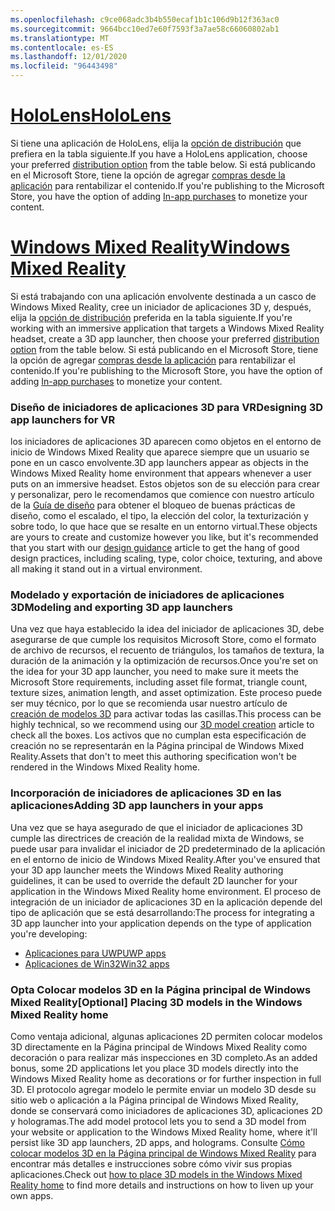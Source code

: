 ```yaml
---
ms.openlocfilehash: c9ce068adc3b4b550ecaf1b1c106d9b12f363ac0
ms.sourcegitcommit: 9664bcc10ed7e60f7593f3a7ae58c66060802ab1
ms.translationtype: MT
ms.contentlocale: es-ES
ms.lasthandoff: 12/01/2020
ms.locfileid: "96443498"
---
```

# <a name="hololens"></a>[<span data-ttu-id="4ab61-101">HoloLens</span><span class="sxs-lookup"><span data-stu-id="4ab61-101">HoloLens</span></span>](#tab/hololens)

<span data-ttu-id="4ab61-102">Si tiene una aplicación de HoloLens, elija la [opción de distribución](../distribute-overview.md#distribution-options) que prefiera en la tabla siguiente.</span><span class="sxs-lookup"><span data-stu-id="4ab61-102">If you have a HoloLens application, choose your preferred [distribution option](../distribute-overview.md#distribution-options) from the table below.</span></span> <span data-ttu-id="4ab61-103">Si está publicando en el Microsoft Store, tiene la opción de agregar [compras desde la aplicación](../in-app-purchases.md) para rentabilizar el contenido.</span><span class="sxs-lookup"><span data-stu-id="4ab61-103">If you're publishing to the Microsoft Store, you have the option of adding [In-app purchases](../in-app-purchases.md) to monetize your content.</span></span>

# <a name="windows-mixed-reality"></a>[<span data-ttu-id="4ab61-104">Windows Mixed Reality</span><span class="sxs-lookup"><span data-stu-id="4ab61-104">Windows Mixed Reality</span></span>](#tab/wmr)

<span data-ttu-id="4ab61-105">Si está trabajando con una aplicación envolvente destinada a un casco de Windows Mixed Reality, cree un iniciador de aplicaciones 3D y, después, elija la [opción de distribución](../distribute-overview.md#distribution-options) preferida en la tabla siguiente.</span><span class="sxs-lookup"><span data-stu-id="4ab61-105">If you're working with an immersive application that targets a Windows Mixed Reality headset, create a 3D app launcher, then choose your preferred [distribution option](../distribute-overview.md#distribution-options) from the table below.</span></span> <span data-ttu-id="4ab61-106">Si está publicando en el Microsoft Store, tiene la opción de agregar [compras desde la aplicación](../in-app-purchases.md) para rentabilizar el contenido.</span><span class="sxs-lookup"><span data-stu-id="4ab61-106">If you're publishing to the Microsoft Store, you have the option of adding [In-app purchases](../in-app-purchases.md) to monetize your content.</span></span>

### <a name="designing-3d-app-launchers-for-vr"></a><span data-ttu-id="4ab61-107">Diseño de iniciadores de aplicaciones 3D para VR</span><span class="sxs-lookup"><span data-stu-id="4ab61-107">Designing 3D app launchers for VR</span></span> 

<span data-ttu-id="4ab61-108">los iniciadores de aplicaciones 3D aparecen como objetos en el entorno de inicio de Windows Mixed Reality que aparece siempre que un usuario se pone en un casco envolvente.</span><span class="sxs-lookup"><span data-stu-id="4ab61-108">3D app launchers appear as objects in the Windows Mixed Reality home environment that appears whenever a user puts on an immersive headset.</span></span> <span data-ttu-id="4ab61-109">Estos objetos son de su elección para crear y personalizar, pero le recomendamos que comience con nuestro artículo de la [Guía de diseño](../3d-app-launcher-design-guidance.md) para obtener el bloqueo de buenas prácticas de diseño, como el escalado, el tipo, la elección del color, la texturización y sobre todo, lo que hace que se resalte en un entorno virtual.</span><span class="sxs-lookup"><span data-stu-id="4ab61-109">These objects are yours to create and customize however you like, but it's recommended that you start with our [design guidance](../3d-app-launcher-design-guidance.md) article to get the hang of good design practices, including scaling, type, color choice, texturing, and above all making it stand out in a virtual environment.</span></span>

### <a name="modeling-and-exporting-3d-app-launchers"></a><span data-ttu-id="4ab61-110">Modelado y exportación de iniciadores de aplicaciones 3D</span><span class="sxs-lookup"><span data-stu-id="4ab61-110">Modeling and exporting 3D app launchers</span></span>

<span data-ttu-id="4ab61-111">Una vez que haya establecido la idea del iniciador de aplicaciones 3D, debe asegurarse de que cumple los requisitos Microsoft Store, como el formato de archivo de recursos, el recuento de triángulos, los tamaños de textura, la duración de la animación y la optimización de recursos.</span><span class="sxs-lookup"><span data-stu-id="4ab61-111">Once you're set on the idea for your 3D app launcher, you need to make sure it meets the Microsoft Store requirements, including asset file format, triangle count, texture sizes, animation length, and asset optimization.</span></span> <span data-ttu-id="4ab61-112">Este proceso puede ser muy técnico, por lo que se recomienda usar nuestro artículo de [creación de modelos 3D](../creating-3d-models-for-use-in-the-windows-mixed-reality-home.md) para activar todas las casillas.</span><span class="sxs-lookup"><span data-stu-id="4ab61-112">This process can be highly technical, so we recommend using our [3D model creation](../creating-3d-models-for-use-in-the-windows-mixed-reality-home.md) article to check all the boxes.</span></span> <span data-ttu-id="4ab61-113">Los activos que no cumplan esta especificación de creación no se representarán en la Página principal de Windows Mixed Reality.</span><span class="sxs-lookup"><span data-stu-id="4ab61-113">Assets that don't to meet this authoring specification won't be rendered in the Windows Mixed Reality home.</span></span>

### <a name="adding-3d-app-launchers-in-your-apps"></a><span data-ttu-id="4ab61-114">Incorporación de iniciadores de aplicaciones 3D en las aplicaciones</span><span class="sxs-lookup"><span data-stu-id="4ab61-114">Adding 3D app launchers in your apps</span></span>

<span data-ttu-id="4ab61-115">Una vez que se haya asegurado de que el iniciador de aplicaciones 3D cumple las directrices de creación de la realidad mixta de Windows, se puede usar para invalidar el iniciador de 2D predeterminado de la aplicación en el entorno de inicio de Windows Mixed Reality.</span><span class="sxs-lookup"><span data-stu-id="4ab61-115">After you've ensured that your 3D app launcher meets the Windows Mixed Reality authoring guidelines, it can be used to override the default 2D launcher for your application in the Windows Mixed Reality home environment.</span></span> <span data-ttu-id="4ab61-116">El proceso de integración de un iniciador de aplicaciones 3D en la aplicación depende del tipo de aplicación que se está desarrollando:</span><span class="sxs-lookup"><span data-stu-id="4ab61-116">The process for integrating a 3D app launcher into your application depends on the type of application you're developing:</span></span>

* [<span data-ttu-id="4ab61-117">Aplicaciones para UWP</span><span class="sxs-lookup"><span data-stu-id="4ab61-117">UWP apps</span></span>](../implementing-3d-app-launchers.md)
* [<span data-ttu-id="4ab61-118">Aplicaciones de Win32</span><span class="sxs-lookup"><span data-stu-id="4ab61-118">Win32 apps</span></span>](../implementing-3d-app-launchers-win32.md)

### <a name="optional-placing-3d-models-in-the-windows-mixed-reality-home"></a><span data-ttu-id="4ab61-119">Opta Colocar modelos 3D en la Página principal de Windows Mixed Reality</span><span class="sxs-lookup"><span data-stu-id="4ab61-119">[Optional] Placing 3D models in the Windows Mixed Reality home</span></span>

<span data-ttu-id="4ab61-120">Como ventaja adicional, algunas aplicaciones 2D permiten colocar modelos 3D directamente en la Página principal de Windows Mixed Reality como decoración o para realizar más inspecciones en 3D completo.</span><span class="sxs-lookup"><span data-stu-id="4ab61-120">As an added bonus, some 2D applications let you place 3D models directly into the Windows Mixed Reality home as decorations or for further inspection in full 3D.</span></span> <span data-ttu-id="4ab61-121">El protocolo agregar modelo le permite enviar un modelo 3D desde su sitio web o aplicación a la Página principal de Windows Mixed Reality, donde se conservará como iniciadores de aplicaciones 3D, aplicaciones 2D y hologramas.</span><span class="sxs-lookup"><span data-stu-id="4ab61-121">The add model protocol lets you to send a 3D model from your website or application to the Windows Mixed Reality home, where it'll persist like 3D app launchers, 2D apps, and holograms.</span></span> <span data-ttu-id="4ab61-122">Consulte [Cómo colocar modelos 3D en la Página principal de Windows Mixed Reality](../enable-placement-of-3d-models-in-the-home.md) para encontrar más detalles e instrucciones sobre cómo vivir sus propias aplicaciones.</span><span class="sxs-lookup"><span data-stu-id="4ab61-122">Check out [how to place 3D models in the Windows Mixed Reality home](../enable-placement-of-3d-models-in-the-home.md) to find more details and instructions on how to liven up your own apps.</span></span>
